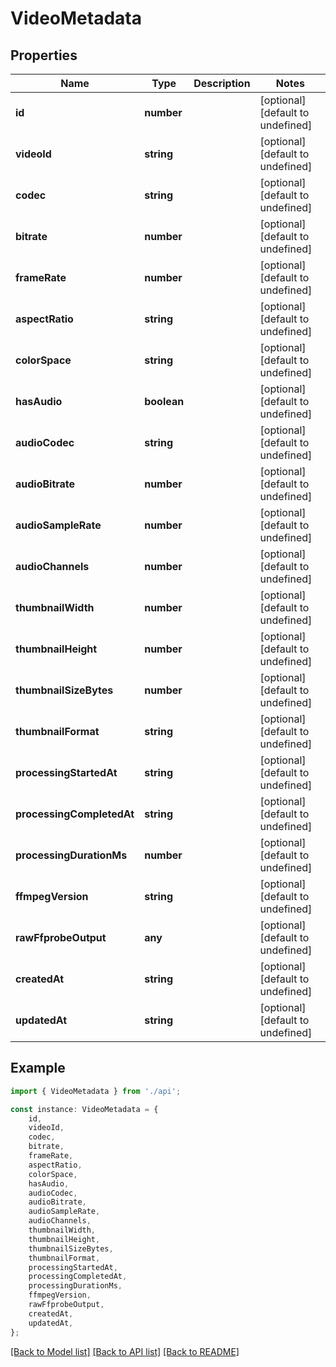 # VideoMetadata


## Properties

Name | Type | Description | Notes
------------ | ------------- | ------------- | -------------
**id** | **number** |  | [optional] [default to undefined]
**videoId** | **string** |  | [optional] [default to undefined]
**codec** | **string** |  | [optional] [default to undefined]
**bitrate** | **number** |  | [optional] [default to undefined]
**frameRate** | **number** |  | [optional] [default to undefined]
**aspectRatio** | **string** |  | [optional] [default to undefined]
**colorSpace** | **string** |  | [optional] [default to undefined]
**hasAudio** | **boolean** |  | [optional] [default to undefined]
**audioCodec** | **string** |  | [optional] [default to undefined]
**audioBitrate** | **number** |  | [optional] [default to undefined]
**audioSampleRate** | **number** |  | [optional] [default to undefined]
**audioChannels** | **number** |  | [optional] [default to undefined]
**thumbnailWidth** | **number** |  | [optional] [default to undefined]
**thumbnailHeight** | **number** |  | [optional] [default to undefined]
**thumbnailSizeBytes** | **number** |  | [optional] [default to undefined]
**thumbnailFormat** | **string** |  | [optional] [default to undefined]
**processingStartedAt** | **string** |  | [optional] [default to undefined]
**processingCompletedAt** | **string** |  | [optional] [default to undefined]
**processingDurationMs** | **number** |  | [optional] [default to undefined]
**ffmpegVersion** | **string** |  | [optional] [default to undefined]
**rawFfprobeOutput** | **any** |  | [optional] [default to undefined]
**createdAt** | **string** |  | [optional] [default to undefined]
**updatedAt** | **string** |  | [optional] [default to undefined]

## Example

```typescript
import { VideoMetadata } from './api';

const instance: VideoMetadata = {
    id,
    videoId,
    codec,
    bitrate,
    frameRate,
    aspectRatio,
    colorSpace,
    hasAudio,
    audioCodec,
    audioBitrate,
    audioSampleRate,
    audioChannels,
    thumbnailWidth,
    thumbnailHeight,
    thumbnailSizeBytes,
    thumbnailFormat,
    processingStartedAt,
    processingCompletedAt,
    processingDurationMs,
    ffmpegVersion,
    rawFfprobeOutput,
    createdAt,
    updatedAt,
};
```

[[Back to Model list]](../README.md#documentation-for-models) [[Back to API list]](../README.md#documentation-for-api-endpoints) [[Back to README]](../README.md)

